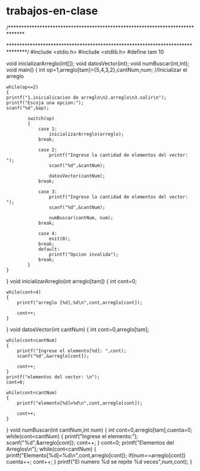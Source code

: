 # trabajos-en-clase
/******************************************************************************



*******************************************************************************/
#include <stdio.h>
#include <stdlib.h>
#define tam 10

void inicializarArreglo(int[]);
void datosVector(int);
void numBuscar(int,int);
void main()
{
    int op=1,arreglo[tam]={5,4,3,2},cantNum,num; //Inicializar el arreglo
    
    while(op<=2)
    {
    printf("1.inicialicacion de arreglo\n2.arreglo\n3.salir\n");
    printf("Escoja una opcion:");
    scanf("%d",&op);
    
            switch(op)
            {
                case 1:
                    inicializarArreglo(arreglo);
                break;
                
                case 2:
                    printf("Ingrese la cantidad de elementos del vector: ");
                    scanf("%d",&cantNum);
            
                    datosVector(cantNum);
                break;
                
                case 3:
                    printf("Ingrese la cantidad de elementos del vector: ");
                    scanf("%d",&cantNum);
                    
                    numBuscar(cantNum, num);
                break;
                
                case 4:
                    exit(0);
                break;
                default:
				    printf("Opcion invalida");
			    break;
            }
    }
}
void inicializarArreglo(int arreglo[tam])
{
    int cont=0;
    
    while(cont<4)
    {
        printf("arreglo [%d],%d\n",cont,arreglo[cont]);
        
        cont++;
    }
}
void datosVector(int cantNum)
{
    int cont=0,arreglo[tam];
    
    while(cont<cantNum)
    {
        printf("Ingrese el elemento[%d]: ",cont);
        scanf("%d",&arreglo[cont]);
        
        cont++;
    }
    printf("elementos del vector: \n");
    cont=0;
    
    while(cont<cantNum)
    {
        printf("elemento[%d]=%d\n",cont,arreglo[cont]);
        
        cont++;
    }
}
void numBuscar(int cantNum,int num)
{
	int cont=0,arreglo[tam],cuenta=0;
	while(cont<cantNum)
	{
		printf("Ingrese el elemento:");
		scanf("%d",&arreglo[cont]);
		cont++;
	}
	cont=0;
	printf("Elementos del Arreglos\n");
	while(cont<cantNum)
	{
		printf("Elemento[%d]=%d\n",cont,arreglo[cont]);
		if(num==arreglo[cont])
		cuenta++;
	cont++;
	}
	printf("El numero %d se repite %d veces",num,cont);
}

